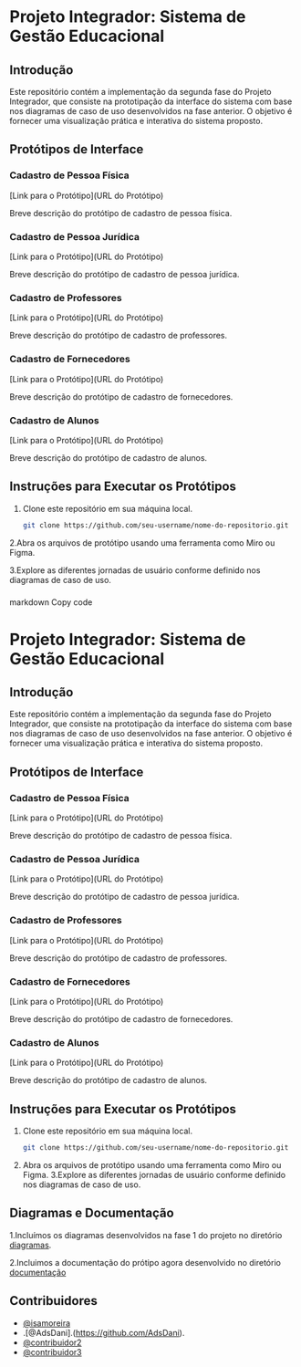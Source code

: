 # Projeto Integrador: Sistema de Gestão Educacional

## Introdução

Este repositório contém a implementação da segunda fase do Projeto Integrador, que consiste na prototipação da interface do sistema com base nos diagramas de caso de uso desenvolvidos na fase anterior. O objetivo é fornecer uma visualização prática e interativa do sistema proposto.

## Protótipos de Interface

### Cadastro de Pessoa Física

[Link para o Protótipo](URL do Protótipo)

Breve descrição do protótipo de cadastro de pessoa física.

### Cadastro de Pessoa Jurídica

[Link para o Protótipo](URL do Protótipo)

Breve descrição do protótipo de cadastro de pessoa jurídica.

### Cadastro de Professores

[Link para o Protótipo](URL do Protótipo)

Breve descrição do protótipo de cadastro de professores.

### Cadastro de Fornecedores

[Link para o Protótipo](URL do Protótipo)

Breve descrição do protótipo de cadastro de fornecedores.

### Cadastro de Alunos

[Link para o Protótipo](URL do Protótipo)

Breve descrição do protótipo de cadastro de alunos.

## Instruções para Executar os Protótipos

1. Clone este repositório em sua máquina local.
   ```bash
   git clone https://github.com/seu-username/nome-do-repositorio.git
   
2.Abra os arquivos de protótipo usando uma ferramenta como Miro ou Figma.

3.Explore as diferentes jornadas de usuário conforme definido nos diagramas de caso de uso.

###
markdown
Copy code
# Projeto Integrador: Sistema de Gestão Educacional

## Introdução

Este repositório contém a implementação da segunda fase do Projeto Integrador, que consiste na prototipação da interface do sistema com base nos diagramas de caso de uso desenvolvidos na fase anterior. O objetivo é fornecer uma visualização prática e interativa do sistema proposto.

## Protótipos de Interface

### Cadastro de Pessoa Física

[Link para o Protótipo](URL do Protótipo)

Breve descrição do protótipo de cadastro de pessoa física.

### Cadastro de Pessoa Jurídica

[Link para o Protótipo](URL do Protótipo)

Breve descrição do protótipo de cadastro de pessoa jurídica.

### Cadastro de Professores

[Link para o Protótipo](URL do Protótipo)

Breve descrição do protótipo de cadastro de professores.

### Cadastro de Fornecedores

[Link para o Protótipo](URL do Protótipo)

Breve descrição do protótipo de cadastro de fornecedores.

### Cadastro de Alunos

[Link para o Protótipo](URL do Protótipo)

Breve descrição do protótipo de cadastro de alunos.

## Instruções para Executar os Protótipos

1. Clone este repositório em sua máquina local.
   ```bash
   git clone https://github.com/seu-username/nome-do-repositorio.git

2. Abra os arquivos de protótipo usando uma ferramenta como Miro ou Figma.
3.Explore as diferentes jornadas de usuário conforme definido nos diagramas de caso de uso.

## Diagramas e Documentação

1.Incluímos os diagramas desenvolvidos na fase 1 do projeto no diretório [diagramas](diagramas/).

2.Incluimos a documentação do prótipo agora desenvolvido no diretório [documentação](documentacao/)

## Contribuidores

- [@isamoreira](https://github.com/isamoreira)
- .[@AdsDani].(https://github.com/AdsDani).
- [@contribuidor2](https://github.com/contribuidor2)
- [@contribuidor3](https://github.com/contribuidor3)

